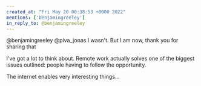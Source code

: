 ```yaml
---
created_at: "Fri May 20 00:38:53 +0000 2022"
mentions: ['benjamingreeley']
in_reply_to: @benjamingreeley
---
```


@benjamingreeley @piva_jonas I wasn't. But I am now, thank you for sharing that 

I've got a lot to think about. Remote work actually solves one of the biggest issues outlined: people having to follow the opportunity.

The internet enables very interesting things...